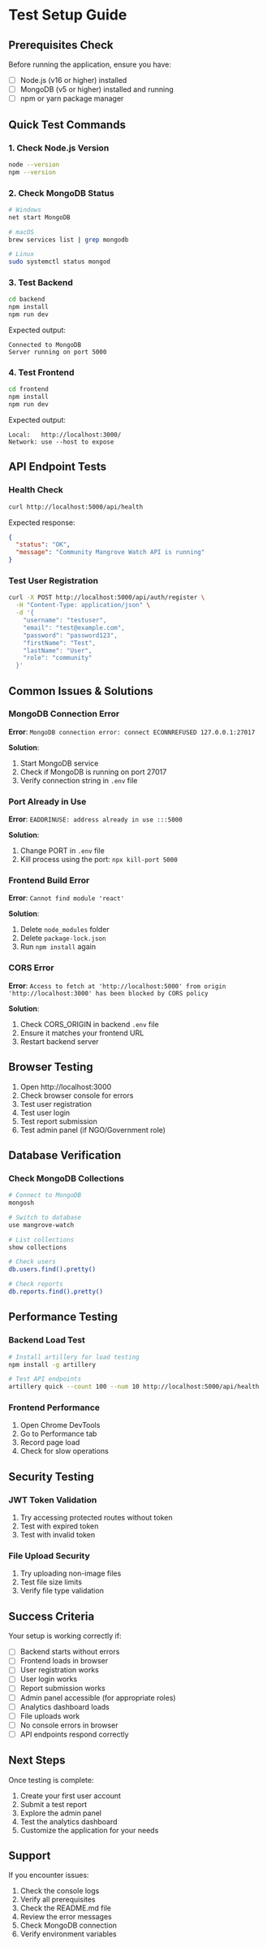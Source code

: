 # Test Setup Guide

## Prerequisites Check

Before running the application, ensure you have:

- [ ] Node.js (v16 or higher) installed
- [ ] MongoDB (v5 or higher) installed and running
- [ ] npm or yarn package manager

## Quick Test Commands

### 1. Check Node.js Version

```bash
node --version
npm --version
```

### 2. Check MongoDB Status

```bash
# Windows
net start MongoDB

# macOS
brew services list | grep mongodb

# Linux
sudo systemctl status mongod
```

### 3. Test Backend

```bash
cd backend
npm install
npm run dev
```

Expected output:

```
Connected to MongoDB
Server running on port 5000
```

### 4. Test Frontend

```bash
cd frontend
npm install
npm run dev
```

Expected output:

```
Local:   http://localhost:3000/
Network: use --host to expose
```

## API Endpoint Tests

### Health Check

```bash
curl http://localhost:5000/api/health
```

Expected response:

```json
{
  "status": "OK",
  "message": "Community Mangrove Watch API is running"
}
```

### Test User Registration

```bash
curl -X POST http://localhost:5000/api/auth/register \
  -H "Content-Type: application/json" \
  -d '{
    "username": "testuser",
    "email": "test@example.com",
    "password": "password123",
    "firstName": "Test",
    "lastName": "User",
    "role": "community"
  }'
```

## Common Issues & Solutions

### MongoDB Connection Error

**Error**: `MongoDB connection error: connect ECONNREFUSED 127.0.0.1:27017`

**Solution**:

1. Start MongoDB service
2. Check if MongoDB is running on port 27017
3. Verify connection string in `.env` file

### Port Already in Use

**Error**: `EADDRINUSE: address already in use :::5000`

**Solution**:

1. Change PORT in `.env` file
2. Kill process using the port: `npx kill-port 5000`

### Frontend Build Error

**Error**: `Cannot find module 'react'`

**Solution**:

1. Delete `node_modules` folder
2. Delete `package-lock.json`
3. Run `npm install` again

### CORS Error

**Error**: `Access to fetch at 'http://localhost:5000' from origin 'http://localhost:3000' has been blocked by CORS policy`

**Solution**:

1. Check CORS_ORIGIN in backend `.env` file
2. Ensure it matches your frontend URL
3. Restart backend server

## Browser Testing

1. Open http://localhost:3000
2. Check browser console for errors
3. Test user registration
4. Test user login
5. Test report submission
6. Test admin panel (if NGO/Government role)

## Database Verification

### Check MongoDB Collections

```bash
# Connect to MongoDB
mongosh

# Switch to database
use mangrove-watch

# List collections
show collections

# Check users
db.users.find().pretty()

# Check reports
db.reports.find().pretty()
```

## Performance Testing

### Backend Load Test

```bash
# Install artillery for load testing
npm install -g artillery

# Test API endpoints
artillery quick --count 100 --num 10 http://localhost:5000/api/health
```

### Frontend Performance

1. Open Chrome DevTools
2. Go to Performance tab
3. Record page load
4. Check for slow operations

## Security Testing

### JWT Token Validation

1. Try accessing protected routes without token
2. Test with expired token
3. Test with invalid token

### File Upload Security

1. Try uploading non-image files
2. Test file size limits
3. Verify file type validation

## Success Criteria

Your setup is working correctly if:

- [ ] Backend starts without errors
- [ ] Frontend loads in browser
- [ ] User registration works
- [ ] User login works
- [ ] Report submission works
- [ ] Admin panel accessible (for appropriate roles)
- [ ] Analytics dashboard loads
- [ ] File uploads work
- [ ] No console errors in browser
- [ ] API endpoints respond correctly

## Next Steps

Once testing is complete:

1. Create your first user account
2. Submit a test report
3. Explore the admin panel
4. Test the analytics dashboard
5. Customize the application for your needs

## Support

If you encounter issues:

1. Check the console logs
2. Verify all prerequisites
3. Check the README.md file
4. Review the error messages
5. Check MongoDB connection
6. Verify environment variables
